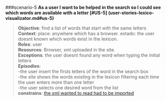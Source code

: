 ###scenario-5
**As a user I want to be helped in the search so I could see which words are available with a letter
[#US-5] (user-stories-lexico-visualizator.md#us-5)**

> **Objective**: find a list of words that start with the same letters  
> **Context**: place: anywhere which has a browser. estado: the user doesnt known which words exist in the lexicon.  
> **Roles**:  user  
> **Resources**: Browser, xml uploaded in the site.  
> **Exceptions**: the user doesnt found any word when typing the initial letters  
> **Episodies**:  
>  -the user insert the firsts letters of the word in the search box  
>  -the site shows the words existing in the lexicon filtering each time the user enters more than one letter  
>  -the user selects one desired word from the list  
> **constrains**: [the xml wanted to read had to be imported](user-stories-lexico-visualizator.md#us-2)  
